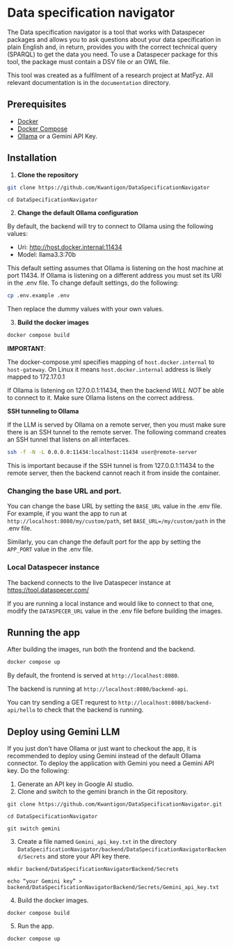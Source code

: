 # Data specification navigator

The Data specification navigator is a tool that works with Dataspecer packages and allows you to ask questions about your data specification in plain English and, in return, provides you with the correct technical query (SPARQL) to get the data you need. To use a Dataspecer package for this tool, the package must contain a DSV file or an OWL file.

This tool was created as a fulfilment of a research project at MatFyz. All relevant documentation is in the `documentation` directory.

## Prerequisites

- [Docker](https://www.docker.com/)
- [Docker Compose](https://docs.docker.com/compose/)
- [Ollama](https://ollama.com/) or a Gemini API Key.

## Installation

1. **Clone the repository**

```bash
git clone https://github.com/Kwantigon/DataSpecificationNavigator
```
```
cd DataSpecificationNavigator
```

2. **Change the default Ollama configuration**

By default, the backend will try to connect to Ollama using the following values:
- Uri: http://host.docker.internal:11434
- Model: llama3.3:70b

This default setting assumes that Ollama is listening on the host machine at port 11434. If Ollama is listening on a different address you must set its URI in the .env file. To change default settings, do the following:

```bash
cp .env.example .env
```

Then replace the dummy values with your own values.

3. **Build the docker images**

```bash
docker compose build
```

**IMPORTANT**:

The docker-compose.yml specifies mapping of `host.docker.internal` to `host-gateway`. On Linux it means `host.docker.internal` address is likely mapped to 172.17.0.1

If Ollama is listening on 127.0.0.1:11434, then the backend *WILL NOT* be able to connect to it. Make sure Ollama listens on the correct address.

**SSH tunneling to Ollama**

If the LLM is served by Ollama on a remote server, then you must make sure there is an SSH tunnel to the remote server. The following command creates an SSH tunnel that listens on all interfaces.

```bash
ssh -f -N -L 0.0.0.0:11434:localhost:11434 user@remote-server
```

This is important because if the SSH tunnel is from 127.0.0.1:11434 to the remote server, then the backend cannot reach it from inside the container.

### Changing the base URL and port.

You can change the base URL by setting the `BASE_URL` value in the .env file. For example, if you want the app to run at `http://localhost:8080/my/custom/path`, set `BASE_URL=/my/custom/path` in the .env file.

Similarly, you can change the default port for the app by setting the `APP_PORT` value in the .env file.

### Local Dataspecer instance

The backend connects to the live Dataspecer instance at https://tool.dataspecer.com/

If you are running a local instance and would like to connect to that one, modify the `DATASPECER_URL` value in the .env file before building the images.

## Running the app

After building the images, run both the frontend and the backend.

```bash
docker compose up
```

By default, the frontend is served at `http://localhost:8080`.

The backend is running at `http://localhost:8080/backend-api`.

You can try sending a GET requrest to `http://localhost:8080/backend-api/hello` to check that the backend is running.

## Deploy using Gemini LLM

If you just don't have Ollama or just want to checkout the app, it is recommended to deploy using Gemini instead of the default Ollama connector. To deploy the application with Gemini you need a Gemini API key. Do the following:

1. Generate an API key in Google AI studio.
2. Clone and switch to the gemini branch in the Git repository.
```
git clone https://github.com/Kwantigon/DataSpecificationNavigator.git
```
```
cd DataSpecificationNavigator
```
```
git switch gemini
```
3. Create a file named `Gemini_api_key.txt` in the directory `DataSpecificationNavigator/backend/DataSpecificationNavigatorBackend/Secrets` and store your API key there.
```
mkdir backend/DataSpecificationNavigatorBackend/Secrets
```
```
echo “your Gemini key” > backend/DataSpecificationNavigatorBackend/Secrets/Gemini_api_key.txt
```
4. Build the docker images.
```
docker compose build
```
5. Run the app.
```
docker compose up
```
